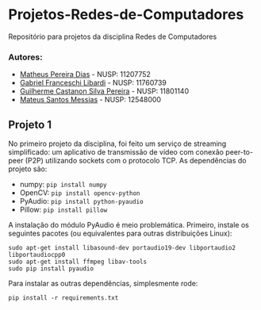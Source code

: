 # Projetos-Redes-de-Computadores
Repositório para projetos da disciplina Redes de Computadores

### Autores:
- [Matheus Pereira Dias](https://github.com/matheuspd) - NUSP: 11207752
- [Gabriel Franceschi Libardi](https://github.com/gabriel-libardi) - NUSP: 11760739
- [Guilherme Castanon Silva Pereira](https://github.com/GuilhermeCastanon) - NUSP: 11801140
- [Mateus Santos Messias](https://github.com/butterbr4) - NUSP: 12548000

## Projeto 1

No primeiro projeto da disciplina, foi feito um serviço de streaming simplificado: um aplicativo de transmissão de vídeo com conexão peer-to-peer (P2P) utilizando sockets com o protocolo TCP. As dependências do projeto são:

- numpy: `pip install numpy`
- OpenCV: `pip install opencv-python`
- PyAudio: `pip install python-pyaudio`
- Pillow: `pip install pillow`

A instalação do módulo PyAudio é meio problemática. Primeiro, instale os seguintes pacotes (ou equivalentes para outras distribuições Linux):
```
sudo apt-get install libasound-dev portaudio19-dev libportaudio2 libportaudiocpp0
sudo apt-get install ffmpeg libav-tools
sudo pip install pyaudio
```
Para instalar as outras dependências, simplesmente rode:
```
pip install -r requirements.txt
```
